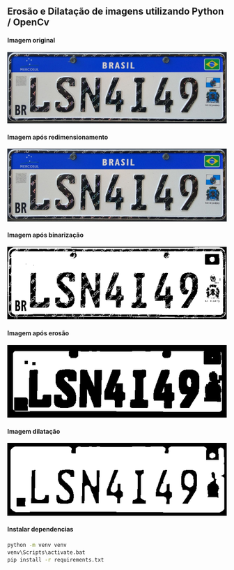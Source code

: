 ## Erosão e Dilatação de imagens utilizando Python / OpenCv

#### Imagem original
![Imagem original](/assets/placas/original.jpg)

#### Imagem após redimensionamento
![Imagem redimensionamento](/assets/placas/0.png)

#### Imagem após binarização
![Imagem binarização](/assets/placas/1.png)

#### Imagem após erosão
![Imagem erosão](/assets/placas/2.png)

#### Imagem dilatação
![Imagem dilatação](/assets/placas/3.png)

#### Instalar dependencias
```bash
python -m venv venv
venv\Scripts\activate.bat
pip install -r requirements.txt
```
